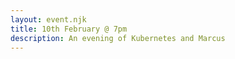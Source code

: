 ```yaml
---
layout: event.njk
title: 10th February @ 7pm
description: An evening of Kubernetes and Marcus
---
```

